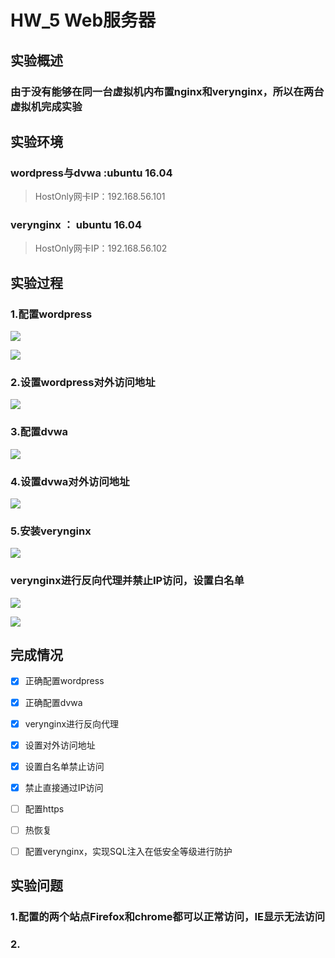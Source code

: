 HW_5  Web服务器
=====================

## **实验概述**

### 由于没有能够在同一台虚拟机内布置nginx和verynginx，所以在两台虚拟机完成实验

## **实验环境**

### wordpress与dvwa :ubuntu 16.04

> HostOnly网卡IP：192.168.56.101



### verynginx ： ubuntu 16.04

> HostOnly网卡IP：192.168.56.102

## **实验过程**

### 1.配置wordpress

![](https://raw.githubusercontent.com/CUCCS/2015-linux-public-Geraens/HW_5/1.png)

![](https://raw.githubusercontent.com/CUCCS/2015-linux-public-Geraens/HW_5/3.png)

### 2.设置wordpress对外访问地址

![](https://raw.githubusercontent.com/CUCCS/2015-linux-public-Geraens/HW_5/4.png)

### 3.配置dvwa

![](https://raw.githubusercontent.com/CUCCS/2015-linux-public-Geraens/HW_5/13.png)

### 4.设置dvwa对外访问地址

![](https://raw.githubusercontent.com/CUCCS/2015-linux-public-Geraens/HW_5/9.png)

### 5.安装verynginx

![](https://raw.githubusercontent.com/CUCCS/2015-linux-public-Geraens/HW_5/5.png)

### verynginx进行反向代理并禁止IP访问，设置白名单

![](https://raw.githubusercontent.com/CUCCS/2015-linux-public-Geraens/HW_5/7.png)

![](https://raw.githubusercontent.com/CUCCS/2015-linux-public-Geraens/HW_5/8.png)


## **完成情况**

- [x] 正确配置wordpress

- [x] 正确配置dvwa

- [x] verynginx进行反向代理

- [x] 设置对外访问地址

- [x] 设置白名单禁止访问

- [x] 禁止直接通过IP访问

- [ ] 配置https

- [ ] 热恢复

- [ ] 配置verynginx，实现SQL注入在低安全等级进行防护

## **实验问题**

### 1.配置的两个站点Firefox和chrome都可以正常访问，IE显示无法访问

### 2.
